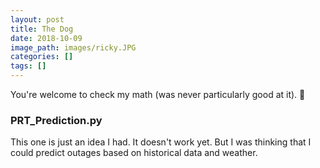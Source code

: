 ```yaml
---
layout: post
title: The Dog
date: 2018-10-09
image_path: images/ricky.JPG
categories: []
tags: []
---
```


You're welcome to check my math (was never particularly good at it). 😬

### PRT_Prediction.py
This one is just an idea I had. It doesn't work yet. But I was thinking that I could predict outages based on historical data and weather.
